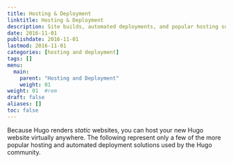```yaml
---
title: Hosting & Deployment
linktitle: Hosting & Deployment
description: Site builds, automated deployments, and popular hosting solutions.
date: 2016-11-01
publishdate: 2016-11-01
lastmod: 2016-11-01
categories: [hosting and deployment]
tags: []
menu:
  main:
    parent: "Hosting and Deployment"
    weight: 01
weight: 01	#rem
draft: false
aliases: []
toc: false
---
```


Because Hugo renders *static* websites, you can host your new Hugo website virtually anywhere. The following represent only a few of the more popular hosting and automated deployment solutions used by the Hugo community.
